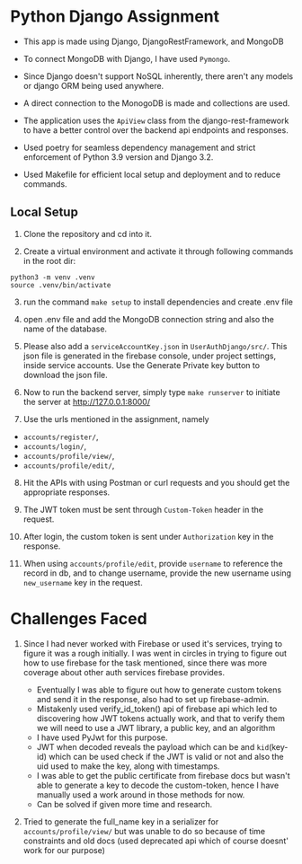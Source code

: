 # Python Django Assignment

- This app is made using Django, DjangoRestFramework, and MongoDB

- To connect MongoDB with Django, I have used `Pymongo`.

- Since Django doesn't support NoSQL inherently, there aren't any models or django ORM being used anywhere.

- A direct connection to the MonogoDB is made and collections are used.

- The application uses the `ApiView` class from the django-rest-framework to have a better control over the backend api endpoints and responses.

- Used poetry for seamless dependency management and strict enforcement of Python 3.9 version and Django 3.2.

- Used Makefile for efficient local setup and deployment and to reduce commands.
## Local Setup

1) Clone the repository and cd into it.

2) Create a virtual environment and activate it through following commands in the root dir:
```
python3 -m venv .venv
source .venv/bin/activate
```
3) run the command `make setup` to install dependencies and create .env file

4) open .env file and add the MongoDB connection string and also the name of the database.

5) Please also add a `serviceAccountKey.json` in `UserAuthDjango/src/`. This json file is generated in the firebase console, under project settings, inside service accounts. Use the Generate Private key button to download the json file.

6) Now to run the backend server, simply type `make runserver` to initiate the server at http://127.0.0.1:8000/

7) Use the urls mentioned in the assignment, namely
 - `accounts/register/`,
 - `accounts/login/`,
 - `accounts/profile/view/`,
 - `accounts/profile/edit/`,

 8) Hit the APIs with using Postman or curl requests and you should get the appropriate responses.

 9) The JWT token must be sent through `Custom-Token` header in the request.

 10) After login, the custom token is sent under `Authorization` key in the response.

 11) When using `accounts/profile/edit`, provide `username` to reference the record in db, and to change username, provide the new username using `new_username` key in the request.


# Challenges Faced

1) Since I had never worked with Firebase or used it's services, trying to figure it was a rough initially. I was went in circles in trying to figure out how to use firebase for the task mentioned, since there was more coverage about other auth services firebase provides.

    - Eventually I was able to figure out how to generate custom tokens and send it in the response, also had to set up firebase-admin.
    - Mistakenly used verify_id_token() api of firebase api which led to discovering how JWT tokens actually work, and that to verify them we will need to use a JWT library, a public key, and an algorithm
    - I have used PyJwt for this purpose.
    - JWT when decoded reveals the payload which can be and `kid`(key-id) which can be used check if the JWT is valid or not and also the uid used to make the key, along with timestamps.
    - I was able to get the public certificate from firebase docs but wasn't able to generate a key to decode the custom-token, hence I have manually used a work around in those methods for now.
    - Can be solved if given more time and research.

2) Tried to generate the full_name key in a serializer for `accounts/profile/view/` but was unable to do so because of time constraints and old docs (used deprecated api which of course doesnt' work for our purpose)
